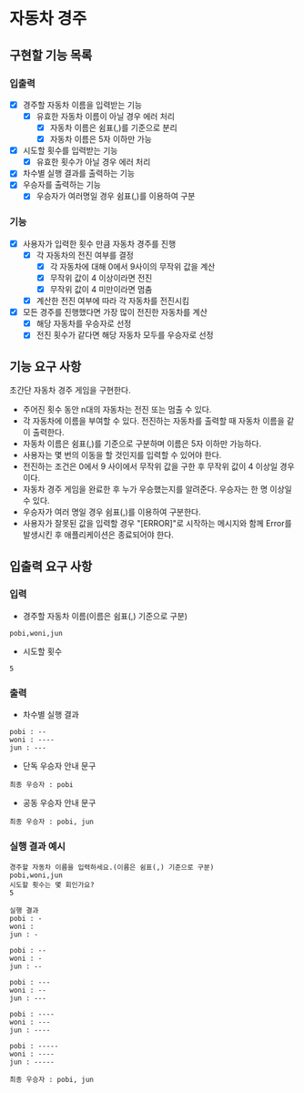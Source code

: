 # 자동차 경주

## 구현할 기능 목록

### 입출력

- [x] 경주할 자동차 이름을 입력받는 기능
  - [x] 유효한 자동차 이름이 아닐 경우 에러 처리
    - [x] 자동차 이름은 쉼표(,)를 기준으로 분리
    - [x] 자동차 이름은 5자 이하만 가능
- [x] 시도할 횟수를 입력받는 기능
  - [x] 유효한 횟수가 아닐 경우 에러 처리
- [x] 차수별 실행 결과를 출력하는 기능
- [x] 우승자를 출력하는 기능
  - [x] 우승자가 여러명일 경우 쉼표(,)를 이용하여 구분

### 기능

- [x] 사용자가 입력한 횟수 만큼 자동차 경주를 진행
  - [x] 각 자동차의 전진 여부를 결정
    - [x] 각 자동차에 대해 0에서 9사이의 무작위 값을 계산
    - [x] 무작위 값이 4 이상이라면 전진
    - [x] 무작위 값이 4 미만이라면 멈춤
  - [x] 계산한 전진 여부에 따라 각 자동차를 전진시킴
- [x] 모든 경주를 진행했다면 가장 많이 전진한 자동차를 계산
  - [x] 해당 자동차를 우승자로 선정
  - [x] 전진 횟수가 같다면 해당 자동차 모두를 우승자로 선정

## 기능 요구 사항

초간단 자동차 경주 게임을 구현한다.

- 주어진 횟수 동안 n대의 자동차는 전진 또는 멈출 수 있다.
- 각 자동차에 이름을 부여할 수 있다. 전진하는 자동차를 출력할 때 자동차 이름을 같이 출력한다.
- 자동차 이름은 쉼표(,)를 기준으로 구분하며 이름은 5자 이하만 가능하다.
- 사용자는 몇 번의 이동을 할 것인지를 입력할 수 있어야 한다.
- 전진하는 조건은 0에서 9 사이에서 무작위 값을 구한 후 무작위 값이 4 이상일 경우이다.
- 자동차 경주 게임을 완료한 후 누가 우승했는지를 알려준다. 우승자는 한 명 이상일 수 있다.
- 우승자가 여러 명일 경우 쉼표(,)를 이용하여 구분한다.
- 사용자가 잘못된 값을 입력할 경우 "[ERROR]"로 시작하는 메시지와 함께 Error를 발생시킨 후 애플리케이션은 종료되어야 한다.

## 입출력 요구 사항

### 입력

- 경주할 자동차 이름(이름은 쉼표(,) 기준으로 구분)

```
pobi,woni,jun
```

- 시도할 횟수

```
5
```

### 출력

- 차수별 실행 결과

```
pobi : --
woni : ----
jun : ---
```

- 단독 우승자 안내 문구

```
최종 우승자 : pobi
```

- 공동 우승자 안내 문구

```
최종 우승자 : pobi, jun
```

### 실행 결과 예시

```
경주할 자동차 이름을 입력하세요.(이름은 쉼표(,) 기준으로 구분)
pobi,woni,jun
시도할 횟수는 몇 회인가요?
5

실행 결과
pobi : -
woni :
jun : -

pobi : --
woni : -
jun : --

pobi : ---
woni : --
jun : ---

pobi : ----
woni : ---
jun : ----

pobi : -----
woni : ----
jun : -----

최종 우승자 : pobi, jun
```
